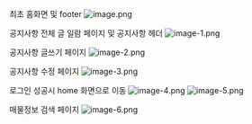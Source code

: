 최초 홈화면 및 footer
![image.png](./image.png)

공지사항 전체 글 일람 페이지 및 공지사항 헤더
![image-1.png](./image-1.png)

공지사항 글쓰기 페이지
![image-2.png](./image-2.png)

공지사항 수정 페이지
![image-3.png](./image-3.png)

로그인 성공시 home 화면으로 이동
![image-4.png](./image-4.png)
![image-5.png](./image-5.png)

매물정보 검색 페이지
![image-6.png](./image-6.png)
